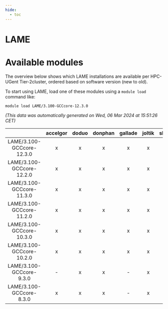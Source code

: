 ```yaml
---
hide:
  - toc
---
```


LAME
====

# Available modules


The overview below shows which LAME installations are available per HPC-UGent Tier-2cluster, ordered based on software version (new to old).

To start using LAME, load one of these modules using a `module load` command like:

```shell
module load LAME/3.100-GCCcore-12.3.0
```

*(This data was automatically generated on Wed, 06 Mar 2024 at 15:51:26 CET)*  

| |accelgor|doduo|donphan|gallade|joltik|skitty|
| :---: | :---: | :---: | :---: | :---: | :---: | :---: |
|LAME/3.100-GCCcore-12.3.0|x|x|x|x|x|x|
|LAME/3.100-GCCcore-12.2.0|x|x|x|x|x|x|
|LAME/3.100-GCCcore-11.3.0|x|x|x|x|x|x|
|LAME/3.100-GCCcore-11.2.0|x|x|x|x|x|x|
|LAME/3.100-GCCcore-10.3.0|x|x|x|x|x|x|
|LAME/3.100-GCCcore-10.2.0|x|x|x|x|x|x|
|LAME/3.100-GCCcore-9.3.0|-|x|x|-|x|x|
|LAME/3.100-GCCcore-8.3.0|x|x|x|-|x|x|
